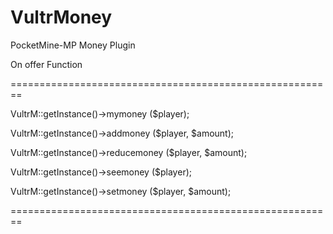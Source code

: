 # VultrMoney
PocketMine-MP Money Plugin

On offer Function

========================================================

VultrM::getInstance()->mymoney ($player);

VultrM::getInstance()->addmoney ($player, $amount);

VultrM::getInstance()->reducemoney ($player, $amount);

VultrM::getInstance()->seemoney ($player);

VultrM::getInstance()->setmoney ($player, $amount);

========================================================

